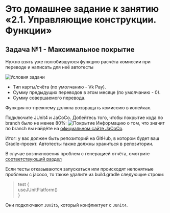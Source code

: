# Это домашнее задание к занятию «2.1. Управляющие конструкции. Функции»
## Задача №1 - Максимальное покрытие
Нужно взять уже полюбившуюся функцию расчёта комиссии при переводе и написать для неё автотесты

![Условия задачи](https://github.com/netology-code/kt-homeworks/raw/master/03_control/pic/vk-commission.png)

- Тип карты/счёта (по умолчанию - Vk Pay).
- Сумму предыдущих переводов в этом месяце (по умолчанию - 0).
- Сумму совершаемого перевода.

Функция по-прежнему должна возвращать комиссию в копейках.

Подключите JUnit4 и JaCoCo. Добейтесь того, чтобы покрытие кода по branch было не менее 80%:
![Покрытие](https://github.com/netology-code/kt-homeworks/raw/master/04_functions/pic/branches.png)
Информацию о том, что значит по branch вы найдёте на [официальном сайте JaCoCo](https://www.eclemma.org/jacoco/trunk/doc/counters.html).

Итог: у вас должен быть репозиторий на GitHub, в котором будет ваш Gradle-проект. Автотесты также должны храниться в репозитории.

В случае возникновения проблем с генерацией отчёта, смотрите [соответствующий раздел](https://github.com/netology-code/kt-homeworks/blob/master/04_functions/README.md#%D0%B2%D0%BE%D0%B7%D0%BC%D0%BE%D0%B6%D0%BD%D1%8B%D0%B5-%D0%BF%D1%80%D0%BE%D0%B1%D0%BB%D0%B5%D0%BC%D1%8B-%D0%B8-%D0%B8%D1%85-%D1%80%D0%B5%D1%88%D0%B5%D0%BD%D0%B8%D1%8F)

Если тесты отказываются запускаться или происходят непонятные проблемы с jacoco, то также удалите из build.gradle следующие строки:

>  test {    
>     useJUnitPlatform()  
>  }

Они подключают `JUnit5`, который конфликтует с `JUnit4`.